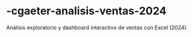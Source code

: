 # -cgaeter-analisis-ventas-2024
Análisis exploratorio y dashboard interactivo de ventas con Excel (2024)
